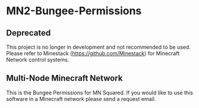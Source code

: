 MN2-Bungee-Permissions
===============

Deprecated
----------
This project is no longer in development and 
not recommended to be used. Please refer to
Minestack (https://github.com/Minestack) for
Minecraft Network control systems.

Multi-Node Minecraft Network
----------------------------

This is the Bungee Permissions for MN Squared.
If you would like to use this software in a
Minecraft network please send a request email.

